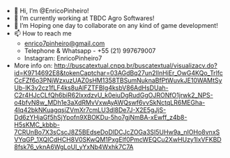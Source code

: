- 👋 Hi, I’m @EnricoPinheiro!
- 👀 I’m currently working at TBDC Agro Softwares!
- 💞️ I’m Hoping one day to collaborate on any kind of game development!
- 📫 How to reach me
    - enrico7pinheiro@gmail.com
    - Telephone & Whatsapp - +55 (21) 997679007
    - Instagram: EnricoPinheiro7
- More info on:
http://buscatextual.cnpq.br/buscatextual/visualizacv.do?id=K9714692E8&tokenCaptchar=03AGdBq27un2lInHiEr_OwG4KQo_TrlfcCcFZf6o3PNjWzxuzUAZ0sHM1358TBSumNuknaBfPtWuvkJE10WAMtSyUb-lK3v2cz1fLF4ks8uAlFZTFBIg4ksbV86AdHsDUah-C2r4HJcCLfQh6biR62lxxdzvU_k0eiuDgRudGgOJRONfO1jrwk2_NPS-o4bfvN8w_MDh1e3aXdRMvVxwAyAWQswf6vvSkNctqLR6MEGha-4Iq42bkNKuagqsjZVmXr7cmLU3dl8De7J-X2E5gJjS-Dd6zYHjaGf5hSjYpofn9XBOKDu-5ho7gjNmBA-xEwff_z4b8-H5sKMC_kbbb-7CRUnBo7X3sCscJ8Z5BEdseDoDlDCJcZOGa3SI5UHw9a_nIOHo8vnxSVYqGP_1XQICdHCH8V0SKwQM1PxgEIf0PmcWEQCu2XwHUzy1IxVFKBD8fsk76_vknA6WgLoUI_yYxNb4Wxhk7C7A

